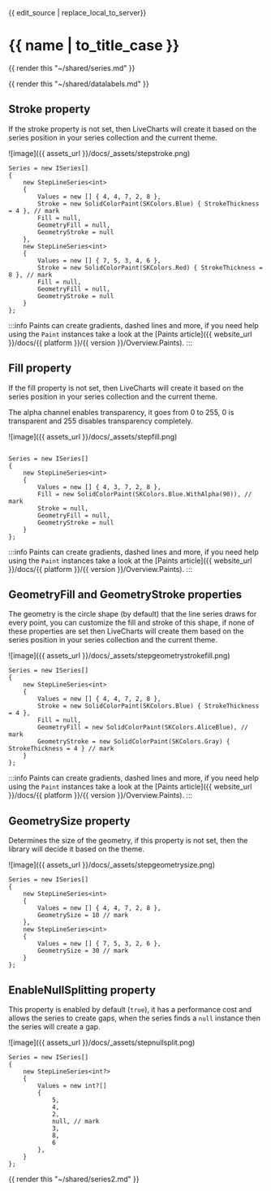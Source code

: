 <div id="edit-this-article-source">
    {{ edit_source | replace_local_to_server}}
</div>

# {{ name | to_title_case }}

{{ render this "~/shared/series.md" }}

{{ render this "~/shared/datalabels.md" }}

## Stroke property

If the stroke property is not set, then LiveCharts will create it based on the series position in your series collection
and the current theme.

![image]({{ assets_url }}/docs/_assets/stepstroke.png)

<pre><code>Series = new ISeries[]
{
    new StepLineSeries&lt;int>
    {
        Values = new [] { 4, 4, 7, 2, 8 },
        Stroke = new SolidColorPaint(SKColors.Blue) { StrokeThickness = 4 }, // mark
        Fill = null,
        GeometryFill = null,
        GeometryStroke = null
    },
    new StepLineSeries&lt;int>
    {
        Values = new [] { 7, 5, 3, 4, 6 },
        Stroke = new SolidColorPaint(SKColors.Red) { StrokeThickness = 8 }, // mark
        Fill = null,
        GeometryFill = null,
        GeometryStroke = null
    }
};</code></pre>

:::info
Paints can create gradients, dashed lines and more, if you need help using the `Paint` instances take 
a look at the [Paints article]({{ website_url }}/docs/{{ platform }}/{{ version }}/Overview.Paints).
:::

## Fill property

If the fill property is not set, then LiveCharts will create it based on the series position in your series collection
and the current theme.

The alpha channel enables transparency, it goes from 0 to 255, 0 is transparent and 255 disables transparency completely.

![image]({{ assets_url }}/docs/_assets/stepfill.png)

<pre><code>
Series = new ISeries[]
{
    new StepLineSeries&lt;int>
    {
        Values = new [] { 4, 3, 7, 2, 8 },
        Fill = new SolidColorPaint(SKColors.Blue.WithAlpha(90)), // mark
        Stroke = null,
        GeometryFill = null,
        GeometryStroke = null
    }
};</code></pre>

:::info
Paints can create gradients, dashed lines and more, if you need help using the `Paint` instances take 
a look at the [Paints article]({{ website_url }}/docs/{{ platform }}/{{ version }}/Overview.Paints).
:::

## GeometryFill and GeometryStroke properties

The geometry is the circle shape (by default) that the line series draws for every point, you can customize
the fill and stroke of this shape, if none of these properties are set then LiveCharts will create them based on 
the series position in your series collection and the current theme.

![image]({{ assets_url }}/docs/_assets/stepgeometrystrokefill.png)

<pre><code>Series = new ISeries[]
{
    new StepLineSeries&lt;int>
    {
        Values = new [] { 4, 4, 7, 2, 8 },
        Stroke = new SolidColorPaint(SKColors.Blue) { StrokeThickness = 4 },
        Fill = null,
        GeometryFill = new SolidColorPaint(SKColors.AliceBlue), // mark
        GeometryStroke = new SolidColorPaint(SKColors.Gray) { StrokeThickness = 4 } // mark
    }
};</code></pre>

:::info
Paints can create gradients, dashed lines and more, if you need help using the `Paint` instances take 
a look at the [Paints article]({{ website_url }}/docs/{{ platform }}/{{ version }}/Overview.Paints).
:::

## GeometrySize property

Determines the size of the geometry, if this property is not set, then the library will decide it based on the theme.

![image]({{ assets_url }}/docs/_assets/stepgeometrysize.png)

<pre><code>Series = new ISeries[]
{
    new StepLineSeries&lt;int>
    {
        Values = new [] { 4, 4, 7, 2, 8 },
        GeometrySize = 10 // mark
    },
    new StepLineSeries&lt;int>
    {
        Values = new [] { 7, 5, 3, 2, 6 },
        GeometrySize = 30 // mark
    }
};</code></pre>

## EnableNullSplitting property

This property is enabled by default (`true`), it has a performance cost and allows the series to create gaps, when the
series finds a `null` instance then the series will create a gap.

![image]({{ assets_url }}/docs/_assets/stepnullsplit.png)

<pre><code>Series = new ISeries[]
{
    new StepLineSeries&lt;int?>
    {
        Values = new int?[] 
        { 
            5, 
            4, 
            2, 
            null, // mark
            3, 
            8, 
            6 
        },
    }
};</code></pre>

{{ render this "~/shared/series2.md" }}
